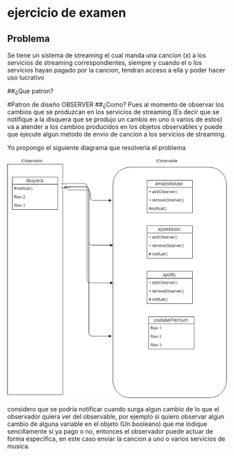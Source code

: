 # ejercicio de examen
## Problema
Se tiene un sistema de streaming el cual manda una cancion (x) a los servicios de streaming correspondientes, siempre y cuando el o los servicios hayan pagado por la cancion, tendran acceso a ella y poder hacer uso lucrativo

##¿Que patron?

#Patron de diseño OBSERVER
##¿Como?
Pues al momento de observar los cambios que se produzcan en los servicios de streaming (Es decir que se notifique a la disquera que se produjo un cambio en uno o varios de estos) va a atender a los cambios producidos en los objetos observables y puede que ejecute algun metodo de envio de cancion a los servicios de streaming.

Yo propongo el siguiente diagrama que resolveria el problema

![Esquema](https://github.com/jayyei/Segundo-Exame/blob/master/Untitled%20Diagram%20(3).jpg)

considero que se podria notificar cuando surga algun cambio de lo que el observador quiera ver del observable, por ejemplo si quiero observar algun cambio de alguna variable en el objeto (Un booleano) que me indique sencillamente si ya pago o no, entonces el observador puede actuar de forma especifica, en este caso enviar la cancion a uno o varios servicios de musica.